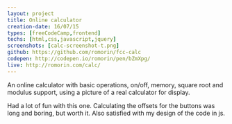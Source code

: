 ```yaml
---
layout: project
title: Online calculator
creation-date: 16/07/15
types: [freeCodeCamp,frontend]
techs: [html,css,javascript,jquery]
screenshots: [calc-screenshot-t.png]
github: https://github.com/romorin/fcc-calc
codepen: http://codepen.io/romorin/pen/bZmXpg/
live: http://romorin.com/calc/
---
```


An online calculator with basic operations, on/off, memory, square root and modulus support, using a picture of a real calculator for display.

Had a lot of fun with this one. Calculating the offsets for the buttons was long and boring, but worth it. Also satisfied with my design of the code in js.
